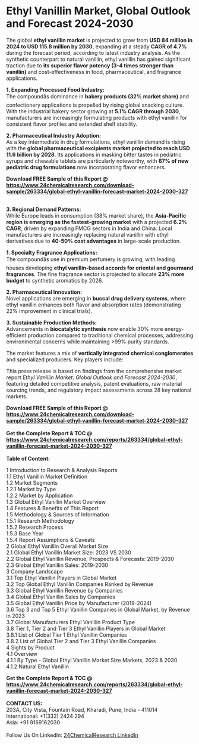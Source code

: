 <h1>Ethyl Vanillin Market, Global Outlook and Forecast 2024-2030</h1><p>The global <strong>ethyl vanillin market</strong> is projected to grow from <strong>USD 84 million in 2024 to USD 115.8 million by 2030</strong>, expanding at a steady <strong>CAGR of 4.7%</strong> during the forecast period, according to latest industry analysis. As the synthetic counterpart to natural vanillin, ethyl vanillin has gained significant traction due to <strong>its superior flavor potency (3-4 times stronger than vanillin)</strong> and cost-effectiveness in food, pharmaceutical, and fragrance applications.</p><p><strong>1. Expanding Processed Food Industry:</strong><br>
The compoundâs dominance in <strong>bakery products (32% market share)</strong> and confectionery applications is propelled by rising global snacking culture. With the industrial bakery sector growing at <strong>5.1% CAGR through 2030</strong>, manufacturers are increasingly formulating products with ethyl vanillin for consistent flavor profiles and extended shelf stability.</p><p><strong>2. Pharmaceutical Industry Adoption:</strong><br>
As a key intermediate in drug formulations, ethyl vanillin demand is rising with the <strong>global pharmaceutical excipients market projected to reach USD 11.6 billion by 2028</strong>. Its applications in masking bitter tastes in pediatric syrups and chewable tablets are particularly noteworthy, with <strong>67% of new pediatric drug formulations</strong> now incorporating flavor enhancers.</p><div><b>Download FREE Sample of this Report @ 
            <a href="https://www.24chemicalresearch.com/download-sample/263334/global-ethyl-vanillin-forecast-market-2024-2030-327">
            https://www.24chemicalresearch.com/download-sample/263334/global-ethyl-vanillin-forecast-market-2024-2030-327</a></b></div><br><p><strong>3. Regional Demand Patterns:</strong><br>
While Europe leads in consumption (38% market share), the <strong>Asia-Pacific region is emerging as the fastest-growing market</strong> with a projected <strong>6.2% CAGR</strong>, driven by expanding FMCG sectors in India and China. Local manufacturers are increasingly replacing natural vanillin with ethyl derivatives due to <strong>40-50% cost advantages</strong> in large-scale production.</p><p><strong>1. Specialty Fragrance Applications:</strong><br>
The compoundâs use in premium perfumery is growing, with leading houses developing <strong>ethyl vanillin-based accords for oriental and gourmand fragrances</strong>. The fine fragrance sector is projected to allocate <strong>23% more budget</strong> to synthetic aromatics by 2026.</p><p><strong>2. Pharmaceutical Innovation:</strong><br>
Novel applications are emerging in <strong>buccal drug delivery systems</strong>, where ethyl vanillin enhances both flavor and absorption rates (demonstrating 22% improvement in clinical trials).</p><p><strong>3. Sustainable Production Methods:</strong><br>
Advancements in <strong>biocatalytic synthesis</strong> now enable 30% more energy-efficient production compared to traditional chemical processes, addressing environmental concerns while maintaining &gt;99% purity standards.</p><p>The market features a mix of <strong>vertically integrated chemical conglomerates</strong> and specialized producers. Key players include:</p><p>This press release is based on findings from the comprehensive market report <em>Ethyl Vanillin Market: Global Outlook and Forecast 2024-2030</em>, featuring detailed competitive analysis, patent evaluations, raw material sourcing trends, and regulatory impact assessments across 28 key national markets.</p><div><b>Download FREE Sample of this Report @ 
            <a href="https://www.24chemicalresearch.com/download-sample/263334/global-ethyl-vanillin-forecast-market-2024-2030-327">
            https://www.24chemicalresearch.com/download-sample/263334/global-ethyl-vanillin-forecast-market-2024-2030-327</a></b></div><br><div><b>Get the Complete Report & TOC @ 
            <a href="https://www.24chemicalresearch.com/reports/263334/global-ethyl-vanillin-forecast-market-2024-2030-327">
            https://www.24chemicalresearch.com/reports/263334/global-ethyl-vanillin-forecast-market-2024-2030-327</a></b></div><br>
            <b>Table of Content:</b><p>1 Introduction to Research & Analysis Reports<br />
    1.1 Ethyl Vanillin Market Definition<br />
    1.2 Market Segments<br />
        1.2.1 Market by Type<br />
        1.2.2 Market by Application<br />
    1.3 Global Ethyl Vanillin Market Overview<br />
    1.4 Features & Benefits of This Report<br />
    1.5 Methodology & Sources of Information<br />
        1.5.1 Research Methodology<br />
        1.5.2 Research Process<br />
        1.5.3 Base Year<br />
        1.5.4 Report Assumptions & Caveats<br />
2 Global Ethyl Vanillin Overall Market Size<br />
    2.1 Global Ethyl Vanillin Market Size: 2023 VS 2030<br />
    2.2 Global Ethyl Vanillin Revenue, Prospects & Forecasts: 2019-2030<br />
    2.3 Global Ethyl Vanillin Sales: 2019-2030<br />
3 Company Landscape<br />
    3.1 Top Ethyl Vanillin Players in Global Market<br />
    3.2 Top Global Ethyl Vanillin Companies Ranked by Revenue<br />
    3.3 Global Ethyl Vanillin Revenue by Companies<br />
    3.4 Global Ethyl Vanillin Sales by Companies<br />
    3.5 Global Ethyl Vanillin Price by Manufacturer (2019-2024)<br />
    3.6 Top 3 and Top 5 Ethyl Vanillin Companies in Global Market, by Revenue in 2023<br />
    3.7 Global Manufacturers Ethyl Vanillin Product Type<br />
    3.8 Tier 1, Tier 2 and Tier 3 Ethyl Vanillin Players in Global Market<br />
        3.8.1 List of Global Tier 1 Ethyl Vanillin Companies<br />
        3.8.2 List of Global Tier 2 and Tier 3 Ethyl Vanillin Companies<br />
4 Sights by Product<br />
    4.1 Overview<br />
        4.1.1 By Type - Global Ethyl Vanillin Market Size Markets, 2023 & 2030<br />
        4.1.2 Natural Ethyl Vanillin<br />
      </p><div><b>Get the Complete Report & TOC @ 
            <a href="https://www.24chemicalresearch.com/reports/263334/global-ethyl-vanillin-forecast-market-2024-2030-327">
            https://www.24chemicalresearch.com/reports/263334/global-ethyl-vanillin-forecast-market-2024-2030-327</a></b></div><br><b>CONTACT US:</b><br>
            203A, City Vista, Fountain Road, Kharadi, Pune, India - 411014<br>
            International: +1(332) 2424 294<br>
            Asia: +91 9169162030 <br><br>
            Follow Us On LinkedIn: <a href="https://www.linkedin.com/company/24chemicalresearch/">24ChemicalResearch LinkedIn</a>